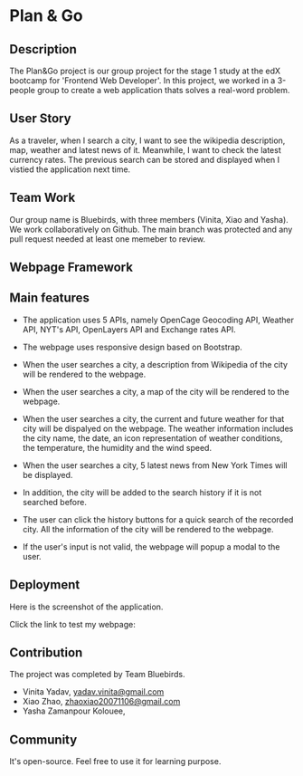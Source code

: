 # Plan & Go

## Description
The Plan&Go project is our group project for the stage 1 study at the edX bootcamp for 'Frontend Web Developer'. In this project, we worked in a 3-people group to create a web application thats solves a real-word problem.

## User Story
As a traveler, when I search a city, I want to see the wikipedia description, map, weather and latest news of it. Meanwhile, I want to check the latest currency rates. The previous search can be stored and displayed when I vistied the application next time.

## Team Work
Our group name is Bluebirds, with three members (Vinita, Xiao and Yasha). We work collaboratively on Github. The main branch was protected and any pull request needed at least one memeber to review. 

## Webpage Framework


## Main features
* The application uses 5 APIs, namely OpenCage Geocoding API, Weather API, NYT's API, OpenLayers API and Exchange rates API.

* The webpage uses responsive design based on Bootstrap.

* When the user searches a city, a description from Wikipedia of the city will be rendered to the webpage.

* When the user searches a city, a map of the city will be rendered to the webpage.

* When the user searches a city, the current and future weather for that city will be dispalyed on the webpage. The weather information includes the city name, the date, an icon representation of weather conditions, the temperature, the humidity and the wind speed.

* When the user searches a city, 5 latest news from New York Times will be displayed.

* In addition, the city will be added to the search history if it is not searched before.

* The user can click the history buttons for a quick search of the recorded city. All the information of the city will be rendered to the webpage.

* If the user's input is not valid, the webpage will popup a modal to the user.


## Deployment
Here is the screenshot of the application.



Click the link to test my webpage: 


## Contribution
The project was completed by Team Bluebirds.
* Vinita Yadav, yadav.vinita@gmail.com
* Xiao Zhao, zhaoxiao20071106@gmail.com
* Yasha Zamanpour Kolouee, 


## Community
It's open-source. Feel free to use it for learning purpose.